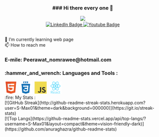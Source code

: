 <h3 align="center">### Hi there every one 👋</h3>
<div id="header" align="center" wight="650" hight="400">
   <img src="https://media.giphy.com/media/qgQUggAC3Pfv687qPC/giphy.gif">
</div>
<div id="badges" align="center" >
  
   <a href="https://www.linkedin.com/in/peerawat-nomrawee-6993b9288/">
    <img src="https://img.shields.io/badge/LinkedIn-blue?style=for-the-badge&logo=linkedin&logoColor=white" alt="LinkedIn Badge"/>
  </a>

  <a href="https://www.youtube.com/channel/UCwc33YJ-wK7SY1xmztJj7Cw">
    <img src="https://img.shields.io/badge/YouTube-red?style=for-the-badge&logo=youtube&logoColor=white" alt="Youtube Badge"/>
  <br>
  </a>
   <img src="https://komarev.com/ghpvc/?username=S-Max01&style=flat-square&color=blue" alt=""/>
</div>
<p id="text-content" align="start">
🌱 I’m currently learning web page <br>
📫 How to reach me<h3> E-mile: Peerawat_nomrawee@hotmail.com </h3>
</p>
<h3> :hammer_and_wrench: Languages and Tools :</h3>
<div>
  <img src="https://github.com/devicons/devicon/blob/master/icons/html5/html5-original.svg" title="HTML5" alt="HTML" width="40" height="40"/>&nbsp;
 <img src="https://github.com/devicons/devicon/blob/master/icons/css3/css3-plain-wordmark.svg"  title="CSS3" alt="CSS" width="40" height="40"/>&nbsp;
<img src="https://github.com/devicons/devicon/blob/master/icons/javascript/javascript-original.svg" title="JavaScript" alt="JavaScript" width="40" height="40"/>&nbsp;
  <img src="https://github.com/devicons/devicon/blob/master/icons/react/react-original-wordmark.svg" title="React" alt="React" width="40" height="40"/>&nbsp;
  
</div>
 :fire: My Stats :
<div>
[![GitHub Streak](http://github-readme-streak-stats.herokuapp.com?user=S-Max01&theme=dark&background=000000)](https://git.io/streak-stats)
</div>
[![Top Langs](https://github-readme-stats.vercel.app/api/top-langs/?username=S-Max01&layout=compact&theme=vision-friendly-dark)](https://github.com/anuraghazra/github-readme-stats)





<!--
**S-Max01/S-Max01** is a ✨ _special_ ✨ repository because its `README.md` (this file) appears on your GitHub profile.

Here are some ideas to get you started:

- 🔭 I’m currently working on ...
- 🌱 I’m currently learning ...
- 👯 I’m looking to collaborate on ...
- 🤔 I’m looking for help with ...
- 💬 Ask me about ...
- 📫 How to reach me: ...
- 😄 Pronouns: ...
- ⚡ Fun fact: ...
-->
